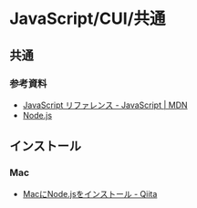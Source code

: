 # JavaScript/CUI/共通

## 共通

### 参考資料

- [JavaScript リファレンス - JavaScript | MDN](https://developer.mozilla.org/ja/docs/Web/JavaScript/Reference)
- [Node.js](https://nodejs.org/ja/)

## インストール

### Mac

- [MacにNode.jsをインストール - Qiita](https://qiita.com/kyosuke5_20/items/c5f68fc9d89b84c0df09)
